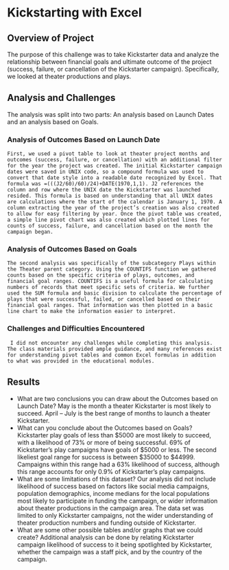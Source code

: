 # Kickstarting with Excel

## Overview of Project
  The purpose of this challenge was to take Kickstarter data and analyze the relationship between financial goals and ultimate outcome of the project (success, failure, or cancellation of the Kickstarter campaign). Specifically, we looked at theater productions and plays. 
## Analysis and Challenges
  The analysis was split into two parts: An analysis based on Launch Dates and an analysis based on Goals.
### Analysis of Outcomes Based on Launch Date
    First, we used a pivot table to look at theater project months and outcomes (success, failure, or cancellation) with an additional filter for the year the project was created. The initial Kickstarter campaign dates were saved in UNIX code, so a compound formula was used to convert that date style into a readable date recognized by Excel. That formula was =(((J2/60)/60)/24)+DATE(1970,1,1). J2 references the column and row where the UNIX date the Kickstarter was launched resided. This formula is based on understanding that all UNIX dates are calculations where the start of the calendar is January 1, 1970. A column extracting the year of the project’s creation was also created to allow for easy filtering by year. Once the pivot table was created, a simple line pivot chart was also created which plotted lines for counts of success, failure, and cancellation based on the month the campaign began.
### Analysis of Outcomes Based on Goals
    The second analysis was specifically of the subcategory Plays within the Theater parent category. Using the COUNTIFS function we gathered counts based on the specific criteria of plays, outcomes, and financial goal ranges. COUNTIFS is a useful formula for calculating numbers of records that meet specific sets of criteria. We further used the SUM formula and basic division to calculate the percentage of plays that were successful, failed, or cancelled based on their financial goal ranges. That information was then plotted in a basic line chart to make the information easier to interpret.
### Challenges and Difficulties Encountered
     I did not encounter any challenges while completing this analysis. The class materials provided ample guidance, and many references exist for understanding pivot tables and common Excel formulas in addition to what was provided in the educational modules.
## Results
- What are two conclusions you can draw about the Outcomes based on Launch Date?
  May is the month a theater Kickstarter is most likely to succeed. April – July is the best range of months to launch a theater Kickstarter.
- What can you conclude about the Outcomes based on Goals?
  Kickstarter play goals of less than $5000 are most likely to succeed, with a likelihood of 73% or more of being successful. 69% of Kickstarter’s play campaigns have goals of $5000 or less. The second likeliest goal range for success is between $35000 to $44999. Campaigns within this range had a 63% likelihood of success, although this range accounts for only 0.9% of Kickstarter’s play campaigns.
- What are some limitations of this dataset?
  Our analysis did not include likelihood of success based on factors like social media campaigns, population demographics, income medians for the local populations most likely to participate in funding the campaign, or wider information about theater productions in the campaign area. The data set was limited to only Kickstarter campaigns, not the wider understanding of theater production numbers and funding outside of Kickstarter.
- What are some other possible tables and/or graphs that we could create?
  Additional analysis can be done by relating Kickstarter campaign likelihood of success to it being spotlighted by Kickstarter, whether the campaign was a staff pick, and by the country of the campaign.